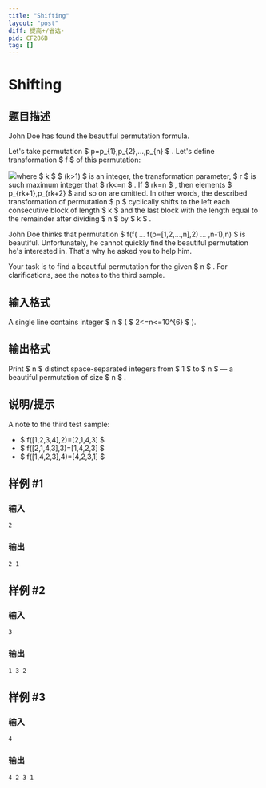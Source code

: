 ```yaml
---
title: "Shifting"
layout: "post"
diff: 提高+/省选-
pid: CF286B
tag: []
---
```


# Shifting

## 题目描述

John Doe has found the beautiful permutation formula.

Let's take permutation $ p=p_{1},p_{2},...,p_{n} $ . Let's define transformation $ f $ of this permutation:

![](https://cdn.luogu.com.cn/upload/vjudge_pic/CF286B/25e74201607d55d0e22ffd7930ca53b5830fbc7a.png)where $ k $ $ (k&gt;1) $ is an integer, the transformation parameter, $ r $ is such maximum integer that $ rk<=n $ . If $ rk=n $ , then elements $ p_{rk+1},p_{rk+2} $ and so on are omitted. In other words, the described transformation of permutation $ p $ cyclically shifts to the left each consecutive block of length $ k $ and the last block with the length equal to the remainder after dividing $ n $ by $ k $ .

John Doe thinks that permutation $ f(f( ... f(p=[1,2,...,n],2) ... ,n-1),n) $ is beautiful. Unfortunately, he cannot quickly find the beautiful permutation he's interested in. That's why he asked you to help him.

Your task is to find a beautiful permutation for the given $ n $ . For clarifications, see the notes to the third sample.

## 输入格式

A single line contains integer $ n $ ( $ 2<=n<=10^{6} $ ).

## 输出格式

Print $ n $ distinct space-separated integers from $ 1 $ to $ n $ — a beautiful permutation of size $ n $ .

## 说明/提示

A note to the third test sample:

- $ f([1,2,3,4],2)=[2,1,4,3] $
- $ f([2,1,4,3],3)=[1,4,2,3] $
- $ f([1,4,2,3],4)=[4,2,3,1] $

## 样例 #1

### 输入

```
2

```

### 输出

```
2 1 

```

## 样例 #2

### 输入

```
3

```

### 输出

```
1 3 2 

```

## 样例 #3

### 输入

```
4

```

### 输出

```
4 2 3 1 

```

